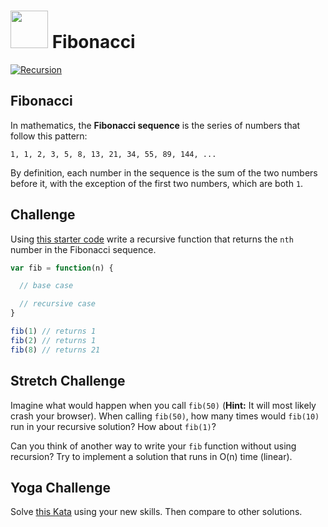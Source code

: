 # <img src="https://cloud.githubusercontent.com/assets/7833470/10423298/ea833a68-7079-11e5-84f8-0a925ab96893.png" width="60">  Fibonacci

<a href="https://cloud.githubusercontent.com/assets/1329385/10953571/8afb5d82-82fd-11e5-9f07-5dea1c865dc1.gif" target="_blank"><img src="https://cloud.githubusercontent.com/assets/1329385/10953571/8afb5d82-82fd-11e5-9f07-5dea1c865dc1.gif" alt="Recursion"></a>

## Fibonacci

In mathematics, the **Fibonacci sequence** is the series of numbers that follow this pattern:

```
1, 1, 2, 3, 5, 8, 13, 21, 34, 55, 89, 144, ...
```

By definition, each number in the sequence is the sum of the two numbers before it, with the exception of the first two numbers, which are both `1`.

## Challenge

Using <a href="https://github.com/sf-wdi-24/fibonacci" target="_blank">this starter code</a> write a recursive function that returns the `nth` number in the Fibonacci sequence.

```js
var fib = function(n) {

  // base case

  // recursive case
}

fib(1) // returns 1
fib(2) // returns 1
fib(8) // returns 21
```

## Stretch Challenge

Imagine what would happen when you call `fib(50)` (**Hint:** It will most likely crash your browser). When calling `fib(50)`, how many times would `fib(10)` run in your recursive solution? How about `fib(1)`?

Can you think of another way to write your `fib` function without using recursion? Try to implement a solution that runs in O(n) time (linear).


## Yoga Challenge

Solve <a href="http://www.codewars.com/kata/n-th-fibonacci/javascript" target="_blank">this Kata</a> using your new skills. Then compare to other solutions.

